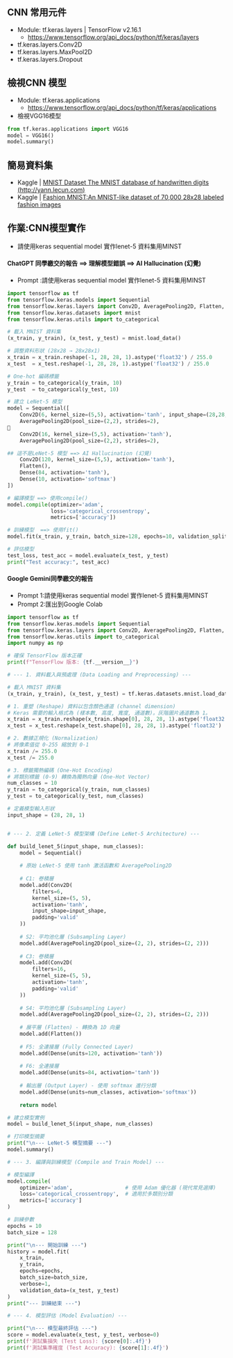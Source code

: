 ## CNN 常用元件
- Module: tf.keras.layers | TensorFlow v2.16.1
  - https://www.tensorflow.org/api_docs/python/tf/keras/layers 
- tf.keras.layers.Conv2D
- tf.keras.layers.MaxPool2D
- tf.keras.layers.Dropout

## 檢視CNN 模型
- Module: tf.keras.applications
  - https://www.tensorflow.org/api_docs/python/tf/keras/applications 
- 檢視VGG16模型
```python
from tf.keras.applications import VGG16
model = VGG16()
model.summary()
```
## 簡易資料集
- Kaggle | [MNIST Dataset The MNIST database of handwritten digits (http://yann.lecun.com)](https://www.kaggle.com/datasets/hojjatk/mnist-dataset)
- Kaggle | [Fashion MNIST:An MNIST-like dataset of 70,000 28x28 labeled fashion images](https://www.kaggle.com/datasets/zalando-research/fashionmnist)
## 作業:CNN模型實作
- 請使用keras sequential model 實作lenet-5 資料集用MINST

#### ChatGPT 同學繳交的報告 ==> 理解模型錯誤 ==> AI Hallucination (幻覺)
- Prompt :請使用keras sequential model 實作lenet-5 資料集用MINST
```python
import tensorflow as tf
from tensorflow.keras.models import Sequential
from tensorflow.keras.layers import Conv2D, AveragePooling2D, Flatten, Dense
from tensorflow.keras.datasets import mnist
from tensorflow.keras.utils import to_categorical

# 載入 MNIST 資料集
(x_train, y_train), (x_test, y_test) = mnist.load_data()

# 調整資料形狀 (28x28 → 28x28x1)
x_train = x_train.reshape(-1, 28, 28, 1).astype('float32') / 255.0
x_test  = x_test.reshape(-1, 28, 28, 1).astype('float32') / 255.0

# One-hot 編碼標籤
y_train = to_categorical(y_train, 10)
y_test  = to_categorical(y_test, 10)

# 建立 LeNet-5 模型
model = Sequential([
    Conv2D(6, kernel_size=(5,5), activation='tanh', input_shape=(28,28,1), padding='same'),
    AveragePooling2D(pool_size=(2,2), strides=2),

    Conv2D(16, kernel_size=(5,5), activation='tanh'),
    AveragePooling2D(pool_size=(2,2), strides=2),

## 這不是LeNet-5 模型 ==> AI Hallucination (幻覺)
    Conv2D(120, kernel_size=(5,5), activation='tanh'),
    Flatten(),
    Dense(84, activation='tanh'),
    Dense(10, activation='softmax')
])

# 編譯模型 ==> 使用compile()
model.compile(optimizer='adam',
              loss='categorical_crossentropy',
              metrics=['accuracy'])

# 訓練模型  ==> 使用fit()
model.fit(x_train, y_train, batch_size=128, epochs=10, validation_split=0.1)

# 評估模型
test_loss, test_acc = model.evaluate(x_test, y_test)
print("Test accuracy:", test_acc)
```
#### Google Gemini同學繳交的報告
- Prompt 1:請使用keras sequential model 實作lenet-5 資料集用MINST
- Prompt 2:匯出到Google Colab
```python
import tensorflow as tf
from tensorflow.keras.models import Sequential
from tensorflow.keras.layers import Conv2D, AveragePooling2D, Flatten, Dense
from tensorflow.keras.utils import to_categorical
import numpy as np

# 確保 TensorFlow 版本正確
print(f"TensorFlow 版本: {tf.__version__}")

# --- 1. 資料載入與預處理 (Data Loading and Preprocessing) ---

# 載入 MNIST 資料集
(x_train, y_train), (x_test, y_test) = tf.keras.datasets.mnist.load_data()

# 1. 重塑 (Reshape) 資料以包含顏色通道 (channel dimension)
# Keras 需要的輸入格式為 (樣本數, 高度, 寬度, 通道數)。灰階圖片通道數為 1。
x_train = x_train.reshape(x_train.shape[0], 28, 28, 1).astype('float32')
x_test = x_test.reshape(x_test.shape[0], 28, 28, 1).astype('float32')

# 2. 數據正規化 (Normalization)
# 將像素值從 0-255 縮放到 0-1
x_train /= 255.0
x_test /= 255.0

# 3. 標籤獨熱編碼 (One-Hot Encoding)
# 將類別標籤 (0-9) 轉換為獨熱向量 (One-Hot Vector)
num_classes = 10
y_train = to_categorical(y_train, num_classes)
y_test = to_categorical(y_test, num_classes)

# 定義模型輸入形狀
input_shape = (28, 28, 1)


# --- 2. 定義 LeNet-5 模型架構 (Define LeNet-5 Architecture) ---

def build_lenet_5(input_shape, num_classes):
    model = Sequential()
    
    # 原始 LeNet-5 使用 tanh 激活函數和 AveragePooling2D
    
    # C1: 卷積層
    model.add(Conv2D(
        filters=6, 
        kernel_size=(5, 5), 
        activation='tanh', 
        input_shape=input_shape, 
        padding='valid' 
    ))
    
    # S2: 平均池化層 (Subsampling Layer)
    model.add(AveragePooling2D(pool_size=(2, 2), strides=(2, 2)))
    
    # C3: 卷積層
    model.add(Conv2D(
        filters=16, 
        kernel_size=(5, 5), 
        activation='tanh',
        padding='valid'
    ))
    
    # S4: 平均池化層 (Subsampling Layer)
    model.add(AveragePooling2D(pool_size=(2, 2), strides=(2, 2)))
    
    # 展平層 (Flatten) - 轉換為 1D 向量
    model.add(Flatten())
    
    # F5: 全連接層 (Fully Connected Layer)
    model.add(Dense(units=120, activation='tanh'))
    
    # F6: 全連接層
    model.add(Dense(units=84, activation='tanh'))
    
    # 輸出層 (Output Layer) - 使用 softmax 進行分類
    model.add(Dense(units=num_classes, activation='softmax'))
    
    return model

# 建立模型實例
model = build_lenet_5(input_shape, num_classes)

# 打印模型摘要
print("\n--- LeNet-5 模型摘要 ---")
model.summary()

# --- 3. 編譯與訓練模型 (Compile and Train Model) ---

# 模型編譯
model.compile(
    optimizer='adam',                 # 使用 Adam 優化器 (現代常見選擇)
    loss='categorical_crossentropy',  # 適用於多類別分類
    metrics=['accuracy']
)

# 訓練參數
epochs = 10
batch_size = 128

print("\n--- 開始訓練 ---")
history = model.fit(
    x_train, 
    y_train, 
    epochs=epochs, 
    batch_size=batch_size, 
    verbose=1,
    validation_data=(x_test, y_test)
)
print("--- 訓練結束 ---")

# --- 4. 模型評估 (Model Evaluation) ---

print("\n--- 模型最終評估 ---")
score = model.evaluate(x_test, y_test, verbose=0)
print(f'測試集損失 (Test Loss): {score[0]:.4f}')
print(f'測試集準確度 (Test Accuracy): {score[1]:.4f}')
```
